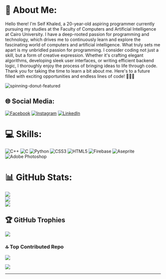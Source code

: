 # 💫 About Me:
Hello there! I'm Seif Khaled, a 20-year-old aspiring programmer currently pursuing my studies at the Faculty of Computers and Artificial Intelligence at Cairo University. I have a deep-rooted passion for programming and technology, which drives me to continuously learn and explore the fascinating world of computers and artificial intelligence.
What truly sets me apart is my unbridled passion for programming. I consider coding not just a skill, but a form of creative expression. Whether it's crafting elegant algorithms, developing sleek user interfaces, or writing efficient backend logic, I thoroughly enjoy the process of bringing ideas to life through code.
Thank you for taking the time to learn a bit about me. Here's to a future filled with exciting opportunities and endless lines of code! 🚀👨‍💻

![spinning-donut-featured](https://hackaday.com/wp-content/uploads/2020/07/spinning-donut-featured.gif?w=800)


## 🌐 Social Media:
[![Facebook](https://img.shields.io/badge/Facebook-%231877F2.svg?logo=Facebook&logoColor=white)](https://web.facebook.com/peso.khaled/) [![Instagram](https://img.shields.io/badge/Instagram-%23E4405F.svg?logo=Instagram&logoColor=white)](https://www.instagram.com/_dev.seif/) [![LinkedIn](https://img.shields.io/badge/LinkedIn-%230077B5.svg?logo=linkedin&logoColor=white)](https://www.linkedin.com/in/seif-khaled-04081b252/)



# 💻 Skills:
![C++](https://img.shields.io/badge/c++-%2300599C.svg?style=for-the-badge&logo=c%2B%2B&logoColor=white) ![C](https://img.shields.io/badge/c-%2300599C.svg?style=for-the-badge&logo=c&logoColor=white) ![Python](https://img.shields.io/badge/python-3670A0?style=for-the-badge&logo=python&logoColor=ffdd54) ![CSS3](https://img.shields.io/badge/css3-%231572B6.svg?style=for-the-badge&logo=css3&logoColor=white) ![HTML5](https://img.shields.io/badge/html5-%23E34F26.svg?style=for-the-badge&logo=html5&logoColor=white) ![Firebase](https://img.shields.io/badge/firebase-%23039BE5.svg?style=for-the-badge&logo=firebase) ![Aseprite](https://img.shields.io/badge/Aseprite-FFFFFF?style=for-the-badge&logo=Aseprite&logoColor=#7D929E) ![Adobe Photoshop](https://img.shields.io/badge/adobephotoshop-%2331A8FF.svg?style=for-the-badge&logo=adobephotoshop&logoColor=white)
# 📊 GitHub Stats:
![](https://github-readme-stats.vercel.app/api?username=SeifKhaled13&theme=radical&hide_border=true&include_all_commits=false&count_private=false)<br/>
![](https://github-readme-streak-stats.herokuapp.com/?user=SeifKhaled13&theme=radical&hide_border=true)<br/>
![](https://github-readme-stats.vercel.app/api/top-langs/?username=SeifKhaled13&theme=radical&hide_border=true&include_all_commits=false&count_private=false&layout=compact)

## 🏆 GitHub Trophies
![](https://github-profile-trophy.vercel.app/?username=SeifKhaled13&theme=darkhub&no-frame=true&no-bg=false&margin-w=4)

### 🔝 Top Contributed Repo
![](https://github-contributor-stats.vercel.app/api?username=SeifKhaled13&limit=5&theme=radical&combine_all_yearly_contributions=true)

[![](https://visitcount.itsvg.in/api?id=SeifKhaled13&label=Profile%20Views&color=5&icon=5&pretty=false)](https://visitcount.itsvg.in)

---
